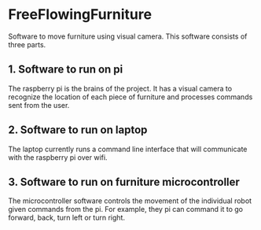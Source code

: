 # FreeFlowingFurniture
Software to move furniture using visual camera. This software consists of three parts. 
## 1. Software to run on pi  
The raspberry pi is the brains of the project. It has a visual camera to recognize the location of each piece of furniture and processes commands sent from the user. 
## 2. Software to run on laptop  
The laptop currently runs a command line interface that will communicate with the raspberry pi over wifi. 
## 3. Software to run on furniture microcontroller  
The microcontroller software controls the movement of the individual robot given commands from the pi. For example, they pi can command it to go forward, back, turn left or turn right. 